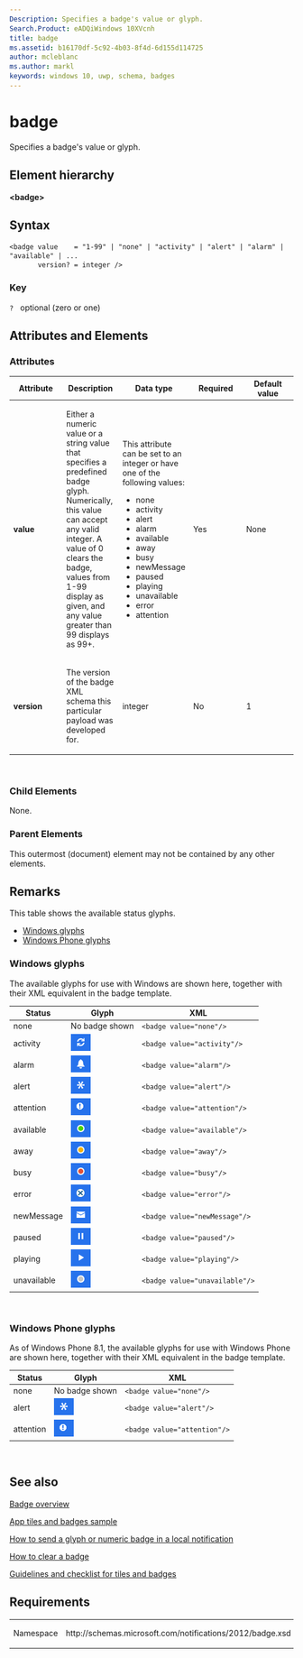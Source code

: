 ```yaml
---
Description: Specifies a badge's value or glyph.
Search.Product: eADQiWindows 10XVcnh
title: badge
ms.assetid: b16170df-5c92-4b03-8f4d-6d155d114725
author: mcleblanc
ms.author: markl
keywords: windows 10, uwp, schema, badges
---
```


# badge

Specifies a badge's value or glyph.

## Element hierarchy

**&lt;badge&gt;**

## Syntax

``` syntax
<badge value    = "1-99" | "none" | "activity" | "alert" | "alarm" | "available" | ...
       version? = integer />
```

### Key

`?`   optional (zero or one)

## Attributes and Elements


### Attributes

<table>
<colgroup>
<col width="20%" />
<col width="20%" />
<col width="20%" />
<col width="20%" />
<col width="20%" />
</colgroup>
<thead>
<tr class="header">
<th>Attribute</th>
<th>Description</th>
<th>Data type</th>
<th>Required</th>
<th>Default value</th>
</tr>
</thead>
<tbody>
<tr class="odd">
<td><strong>value</strong></td>
<td><p>Either a numeric value or a string value that specifies a predefined badge glyph. Numerically, this value can accept any valid integer. A value of 0 clears the badge, values from 1-99 display as given, and any value greater than 99 displays as 99+.</p></td>
<td><p>This attribute can be set to an integer or have one of the following values:</p>
<ul>
<li>none</li>
<li>activity</li>
<li>alert</li>
<li>alarm</li>
<li>available</li>
<li>away</li>
<li>busy</li>
<li>newMessage</li>
<li>paused</li>
<li>playing</li>
<li>unavailable</li>
<li>error</li>
<li>attention</li>
</ul></td>
<td>Yes</td>
<td>None</td>
</tr>
<tr class="even">
<td><strong>version</strong></td>
<td><p>The version of the badge XML schema this particular payload was developed for.</p></td>
<td>integer</td>
<td>No</td>
<td>1</td>
</tr>
</tbody>
</table>

 

### Child Elements

None.

### Parent Elements

This outermost (document) element may not be contained by any other elements.

## Remarks

This table shows the available status glyphs.

-   [Windows glyphs](#win-badge)
-   [Windows Phone glyphs](#phone-badge)

### Windows glyphs

The available glyphs for use with Windows are shown here, together with their XML equivalent in the badge template.

| Status      | Glyph                                                                   | XML                            |
|-------------|-------------------------------------------------------------------------|--------------------------------|
| none        | No badge shown                                                          | `<badge value="none"/>`        |
| activity    | ![the activity badge; two circling arrows](images/badge-4.png)          | `<badge value="activity"/>`    |
| alarm       | ![the alarm badge](images/badge-15.png)                                 | `<badge value="alarm"/>`       |
| alert       | ![the alert badge](images/badge-10.png)                                 | `<badge value="alert"/>`       |
| attention   | ![the attention badge; an exclamation point](images/attentionbadge.png) | `<badge value="attention"/>`   |
| available   | ![the available badge; a green dot](images/badge-11.png)                | `<badge value="available"/>`   |
| away        | ![the away badge; a yellow dot](images/badge-12.png)                    | `<badge value="away"/>`        |
| busy        | ![the busy badge; a red dot](images/badge-13.png)                       | `<badge value="busy"/>`        |
| error       | ![the error badge; an x](images/badge-9.png)                            | `<badge value="error"/>`       |
| newMessage  | ![the new mail badge; an envelope](images/badge-5.png)                  | `<badge value="newMessage"/>`  |
| paused      | ![the paused badge](images/badge-7.png)                                 | `<badge value="paused"/>`      |
| playing     | ![the playing badge](images/badge-6.png)                                | `<badge value="playing"/>`     |
| unavailable | ![the unavailable badge; a gray dot](images/badge-14.png)               | `<badge value="unavailable"/>` |

 

### Windows Phone glyphs

As of Windows Phone 8.1, the available glyphs for use with Windows Phone are shown here, together with their XML equivalent in the badge template.

| Status    | Glyph                                                                   | XML                          |
|-----------|-------------------------------------------------------------------------|------------------------------|
| none      | No badge shown                                                          | `<badge value="none"/>`      |
| alert     | ![the alert badge](images/badge-10.png)                                 | `<badge value="alert"/>`     |
| attention | ![the attention badge; an exclamation point](images/attentionbadge.png) | `<badge value="attention"/>` |

 

## See also


[Badge overview](https://msdn.microsoft.com/library/windows/apps/hh779719)

[App tiles and badges sample](http://go.microsoft.com/fwlink/p/?linkid=231469)

[How to send a glyph or numeric badge in a local notification](https://msdn.microsoft.com/library/windows/apps/hh700418)

[How to clear a badge](https://msdn.microsoft.com/library/windows/apps/hh700418)

[Guidelines and checklist for tiles and badges](https://msdn.microsoft.com/library/windows/apps/hh465403)

## Requirements

<table>
<colgroup>
<col width="50%" />
<col width="50%" />
</colgroup>
<tbody>
<tr class="odd">
<td><p>Namespace</p></td>
<td><p>http://schemas.microsoft.com/notifications/2012/badge.xsd</p></td>
</tr>
</tbody>
</table>

 

 



